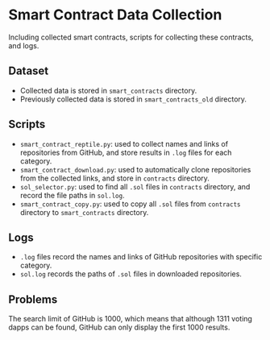 # Smart Contract Data Collection

Including collected smart contracts, scripts for collecting these contracts, and logs.

## Dataset

- Collected data is stored in `smart_contracts` directory.
- Previously collected data is stored in `smart_contracts_old` directory.

## Scripts

- `smart_contract_reptile.py`: used to collect names and links of repositories from GitHub, and store results in `.log` files for each category.
- `smart_contract_download.py`: used to automatically clone repositories from the collected links, and store in `contracts` directory.
- `sol_selector.py`: used to find all `.sol` files in `contracts` directory, and record the file paths in `sol.log`.
- `smart_contract_copy.py`: used to copy all `.sol` files from `contracts` directory to `smart_contracts` directory.

## Logs

- `.log` files record the names and links of GitHub repositories with specific category.
- `sol.log` records the paths of `.sol` files in downloaded repositories.

## Problems

The search limit of GitHub is 1000, which means that although 1311 voting dapps can be found, GitHub can only display the first 1000 results.
